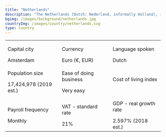 ```yaml
---
title: "Netherlands"
description: "The Netherlands (Dutch: Nederland, informally Holland), is a country in Western Europe along the North Sea coast. In Europe, it consists of 12 provinces that border Germany to the east, Belgium to the south, and the North Sea to the northwest, with maritime borders in the North Sea with those countries and the United Kingdom. The Netherlands ranks among the highest in international indexes of press freedom, economic freedom, human development and quality of life, as well as happiness. Remote's CEO is Dutch!"
bgimg: /images/background/netherlands.jpg
countryImg: /images/country/netherlands.svg
type: country
---
```


<div class='section'>
<div class='small table-wrapper'>

|                                               |                                        |                                                  |
| --------------------------------------------- | -------------------------------------- | ------------------------------------------------ |
| <p>Capital city</p>Amsterdam                  | <p>Currency</p>Euro (€, EUR)           | <p>Language spoken</p>Dutch                      |
| <p> Population size</p>17,424,978 (2019 est.) | <p>Ease of doing business</p>Very easy | <p>Cost of living index</p>$$$$                  |
| <p>Payroll frequency</p>Monthly               | <p>VAT - standard rate</p>21%          | <p >GDP - real growth rate</p>2.597% (2018 est.) |

</div>
</div>
